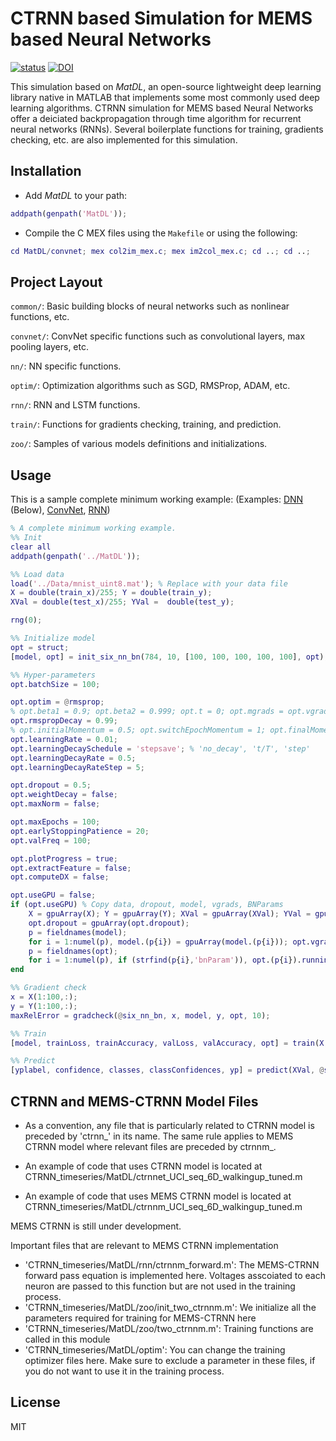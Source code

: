 # CTRNN based Simulation for MEMS based Neural Networks

[![status](https://cdn.ncbi.nlm.nih.gov/corehtml/query/egifs/https:--res.mdpi.com-data-pubmed-linkout.png)](https://www.mdpi.com/2072-666X/12/3/268)
[![DOI](https://zenodo.org/badge/103798084.svg)](https://www.frontiersin.org/journals/digital-health/articles/10.3389/fdgth.2021.731076/full)

This simulation based on *MatDL*, an open-source lightweight deep learning library native in MATLAB that implements some most commonly used deep learning algorithms. 
CTRNN simulation for MEMS based Neural Networks offer a deiciated backpropagation through time algorithm for recurrent neural networks (RNNs). Several boilerplate functions for training, gradients checking, etc. are also implemented for this simulation.

## Installation

- Add *MatDL* to your path:
```matlab
addpath(genpath('MatDL'));
```

- Compile the C MEX files using the `Makefile` or using the following:
```matlab
cd MatDL/convnet; mex col2im_mex.c; mex im2col_mex.c; cd ..; cd ..;
```

## Project Layout

`common/`: Basic building blocks of neural networks such as nonlinear functions, etc.

`convnet/`: ConvNet specific functions such as convolutional layers, max pooling layers, etc.

`nn/`: NN specific functions.

`optim/`: Optimization algorithms such as SGD, RMSProp, ADAM, etc.

`rnn/`: RNN and LSTM functions.

`train/`: Functions for gradients checking, training, and prediction.

`zoo/`: Samples of various models definitions and initializations.

## Usage

This is a sample complete minimum working example:
(Examples: [DNN](MatDL/nnet.m) (Below), [ConvNet](MatDL/convnet.m), [RNN](MatDL/rnnet.m))

```matlab
% A complete minimum working example.
%% Init
clear all
addpath(genpath('../MatDL'));

%% Load data
load('../Data/mnist_uint8.mat'); % Replace with your data file
X = double(train_x)/255; Y = double(train_y);
XVal = double(test_x)/255; YVal =  double(test_y);

rng(0);

%% Initialize model
opt = struct;
[model, opt] = init_six_nn_bn(784, 10, [100, 100, 100, 100, 100], opt);

%% Hyper-parameters
opt.batchSize = 100;

opt.optim = @rmsprop;
% opt.beta1 = 0.9; opt.beta2 = 0.999; opt.t = 0; opt.mgrads = opt.vgrads;
opt.rmspropDecay = 0.99;
% opt.initialMomentum = 0.5; opt.switchEpochMomentum = 1; opt.finalMomentum = 0.9;
opt.learningRate = 0.01;
opt.learningDecaySchedule = 'stepsave'; % 'no_decay', 't/T', 'step'
opt.learningDecayRate = 0.5;
opt.learningDecayRateStep = 5;

opt.dropout = 0.5;
opt.weightDecay = false;
opt.maxNorm = false;

opt.maxEpochs = 100;
opt.earlyStoppingPatience = 20;
opt.valFreq = 100;

opt.plotProgress = true;
opt.extractFeature = false;
opt.computeDX = false;

opt.useGPU = false;
if (opt.useGPU) % Copy data, dropout, model, vgrads, BNParams
    X = gpuArray(X); Y = gpuArray(Y); XVal = gpuArray(XVal); YVal = gpuArray(YVal); 
    opt.dropout = gpuArray(opt.dropout);
    p = fieldnames(model);
    for i = 1:numel(p), model.(p{i}) = gpuArray(model.(p{i})); opt.vgrads.(p{i}) = gpuArray(opt.vgrads.(p{i})); end
    p = fieldnames(opt);
    for i = 1:numel(p), if (strfind(p{i},'bnParam')), opt.(p{i}).runningMean = gpuArray(opt.(p{i}).runningMean); opt.(p{i}).runningVar = gpuArray(opt.(p{i}).runningVar); end; end
end

%% Gradient check
x = X(1:100,:);
y = Y(1:100,:);
maxRelError = gradcheck(@six_nn_bn, x, model, y, opt, 10);

%% Train
[model, trainLoss, trainAccuracy, valLoss, valAccuracy, opt] = train(X, Y, XVal, YVal, model, @six_nn_bn, opt);

%% Predict
[yplabel, confidence, classes, classConfidences, yp] = predict(XVal, @six_nn_bn, model, opt)
```

## CTRNN and MEMS-CTRNN Model Files

- As a convention, any file that is particularly related to CTRNN model is preceded by 'ctrnn_' in its name. The same rule applies to MEMS CTRNN model where relevant files are preceded by ctrnnm_.

- An example of code that uses CTRNN model is located at CTRNN_timeseries/MatDL/ctrnnet_UCI_seq_6D_walkingup_tuned.m
- An example of code that uses MEMS CTRNN model is located at CTRNN_timeseries/MatDL/ctrnnm_UCI_seq_6D_walkingup_tuned.m

MEMS CTRNN is still under development.

Important files that are relevant to MEMS CTRNN implementation
- 'CTRNN_timeseries/MatDL/rnn/ctrnnm_forward.m': The MEMS-CTRNN forward pass equation is implemented here. Voltages asscoiated to each neuron are passed to this function but are not used in the training process. 
- 'CTRNN_timeseries/MatDL/zoo/init_two_ctrnnm.m': We initialize all the parameters required for training for MEMS-CTRNN here
- 'CTRNN_timeseries/MatDL/zoo/two_ctrnnm.m': Training functions are called in this module 
- 'CTRNN_timeseries/MatDL/optim': You can change the training optimizer files here. Make sure to exclude a parameter in these files, if you do not want to use it in the training process.

## License

MIT
